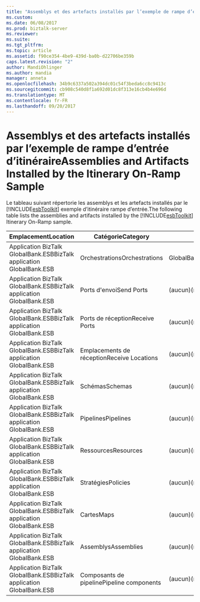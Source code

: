 ```yaml
---
title: "Assemblys et des artefacts installés par l’exemple de rampe d’entrée d’itinéraire | Documents Microsoft"
ms.custom: 
ms.date: 06/08/2017
ms.prod: biztalk-server
ms.reviewer: 
ms.suite: 
ms.tgt_pltfrm: 
ms.topic: article
ms.assetid: f90ce354-4be9-439d-ba0b-d22706be359b
caps.latest.revision: "2"
author: MandiOhlinger
ms.author: mandia
manager: anneta
ms.openlocfilehash: 34b9c6337a502a394dc01c54f3beda6cc8c9413c
ms.sourcegitcommit: cb908c540d8f1a692d01dc8f313e16cb4b4e696d
ms.translationtype: MT
ms.contentlocale: fr-FR
ms.lasthandoff: 09/20/2017
---
```

# <a name="assemblies-and-artifacts-installed-by-the-itinerary-on-ramp-sample"></a><span data-ttu-id="aa60f-102">Assemblys et des artefacts installés par l’exemple de rampe d’entrée d’itinéraire</span><span class="sxs-lookup"><span data-stu-id="aa60f-102">Assemblies and Artifacts Installed by the Itinerary On-Ramp Sample</span></span>
<span data-ttu-id="aa60f-103">Le tableau suivant répertorie les assemblys et les artefacts installés par le [!INCLUDE[esbToolkit](../includes/esbtoolkit-md.md)] exemple d’itinéraire rampe d’entrée.</span><span class="sxs-lookup"><span data-stu-id="aa60f-103">The following table lists the assemblies and artifacts installed by the [!INCLUDE[esbToolkit](../includes/esbtoolkit-md.md)] Itinerary On-Ramp sample.</span></span>  
  
|<span data-ttu-id="aa60f-104">Emplacement</span><span class="sxs-lookup"><span data-stu-id="aa60f-104">Location</span></span>|<span data-ttu-id="aa60f-105">Catégorie</span><span class="sxs-lookup"><span data-stu-id="aa60f-105">Category</span></span>|<span data-ttu-id="aa60f-106">Nom et la version du composant</span><span class="sxs-lookup"><span data-stu-id="aa60f-106">Name and version of the component</span></span>|  
|--------------|--------------|---------------------------------------|  
|<span data-ttu-id="aa60f-107">Application BizTalk GlobalBank.ESB</span><span class="sxs-lookup"><span data-stu-id="aa60f-107">BizTalk application GlobalBank.ESB</span></span>|<span data-ttu-id="aa60f-108">Orchestrations</span><span class="sxs-lookup"><span data-stu-id="aa60f-108">Orchestrations</span></span>|<span data-ttu-id="aa60f-109">GlobalBank.ESB.Itinerary.Processes.ProcessAndRespond</span><span class="sxs-lookup"><span data-stu-id="aa60f-109">GlobalBank.ESB.Itinerary.Processes.ProcessAndRespond</span></span>|  
|<span data-ttu-id="aa60f-110">Application BizTalk GlobalBank.ESB</span><span class="sxs-lookup"><span data-stu-id="aa60f-110">BizTalk application GlobalBank.ESB</span></span>|<span data-ttu-id="aa60f-111">Ports d'envoi</span><span class="sxs-lookup"><span data-stu-id="aa60f-111">Send Ports</span></span>|<span data-ttu-id="aa60f-112">(aucun)</span><span class="sxs-lookup"><span data-stu-id="aa60f-112">(none)</span></span>|  
|<span data-ttu-id="aa60f-113">Application BizTalk GlobalBank.ESB</span><span class="sxs-lookup"><span data-stu-id="aa60f-113">BizTalk application GlobalBank.ESB</span></span>|<span data-ttu-id="aa60f-114">Ports de réception</span><span class="sxs-lookup"><span data-stu-id="aa60f-114">Receive Ports</span></span>|<span data-ttu-id="aa60f-115">(aucun)</span><span class="sxs-lookup"><span data-stu-id="aa60f-115">(none)</span></span>|  
|<span data-ttu-id="aa60f-116">Application BizTalk GlobalBank.ESB</span><span class="sxs-lookup"><span data-stu-id="aa60f-116">BizTalk application GlobalBank.ESB</span></span>|<span data-ttu-id="aa60f-117">Emplacements de réception</span><span class="sxs-lookup"><span data-stu-id="aa60f-117">Receive Locations</span></span>|<span data-ttu-id="aa60f-118">(aucun)</span><span class="sxs-lookup"><span data-stu-id="aa60f-118">(none)</span></span>|  
|<span data-ttu-id="aa60f-119">Application BizTalk GlobalBank.ESB</span><span class="sxs-lookup"><span data-stu-id="aa60f-119">BizTalk application GlobalBank.ESB</span></span>|<span data-ttu-id="aa60f-120">Schémas</span><span class="sxs-lookup"><span data-stu-id="aa60f-120">Schemas</span></span>|<span data-ttu-id="aa60f-121">(aucun)</span><span class="sxs-lookup"><span data-stu-id="aa60f-121">(none)</span></span>|  
|<span data-ttu-id="aa60f-122">Application BizTalk GlobalBank.ESB</span><span class="sxs-lookup"><span data-stu-id="aa60f-122">BizTalk application GlobalBank.ESB</span></span>|<span data-ttu-id="aa60f-123">Pipelines</span><span class="sxs-lookup"><span data-stu-id="aa60f-123">Pipelines</span></span>|<span data-ttu-id="aa60f-124">(aucun)</span><span class="sxs-lookup"><span data-stu-id="aa60f-124">(none)</span></span>|  
|<span data-ttu-id="aa60f-125">Application BizTalk GlobalBank.ESB</span><span class="sxs-lookup"><span data-stu-id="aa60f-125">BizTalk application GlobalBank.ESB</span></span>|<span data-ttu-id="aa60f-126">Ressources</span><span class="sxs-lookup"><span data-stu-id="aa60f-126">Resources</span></span>|<span data-ttu-id="aa60f-127">(aucun)</span><span class="sxs-lookup"><span data-stu-id="aa60f-127">(none)</span></span>|  
|<span data-ttu-id="aa60f-128">Application BizTalk GlobalBank.ESB</span><span class="sxs-lookup"><span data-stu-id="aa60f-128">BizTalk application GlobalBank.ESB</span></span>|<span data-ttu-id="aa60f-129">Stratégies</span><span class="sxs-lookup"><span data-stu-id="aa60f-129">Policies</span></span>|<span data-ttu-id="aa60f-130">(aucun)</span><span class="sxs-lookup"><span data-stu-id="aa60f-130">(none)</span></span>|  
|<span data-ttu-id="aa60f-131">Application BizTalk GlobalBank.ESB</span><span class="sxs-lookup"><span data-stu-id="aa60f-131">BizTalk application GlobalBank.ESB</span></span>|<span data-ttu-id="aa60f-132">Cartes</span><span class="sxs-lookup"><span data-stu-id="aa60f-132">Maps</span></span>|<span data-ttu-id="aa60f-133">(aucun)</span><span class="sxs-lookup"><span data-stu-id="aa60f-133">(none)</span></span>|  
|<span data-ttu-id="aa60f-134">Application BizTalk GlobalBank.ESB</span><span class="sxs-lookup"><span data-stu-id="aa60f-134">BizTalk application GlobalBank.ESB</span></span>|<span data-ttu-id="aa60f-135">Assemblys</span><span class="sxs-lookup"><span data-stu-id="aa60f-135">Assemblies</span></span>|<span data-ttu-id="aa60f-136">(aucun)</span><span class="sxs-lookup"><span data-stu-id="aa60f-136">(none)</span></span>|  
|<span data-ttu-id="aa60f-137">Application BizTalk GlobalBank.ESB</span><span class="sxs-lookup"><span data-stu-id="aa60f-137">BizTalk application GlobalBank.ESB</span></span>|<span data-ttu-id="aa60f-138">Composants de pipeline</span><span class="sxs-lookup"><span data-stu-id="aa60f-138">Pipeline components</span></span>|<span data-ttu-id="aa60f-139">(aucun)</span><span class="sxs-lookup"><span data-stu-id="aa60f-139">(none)</span></span>|